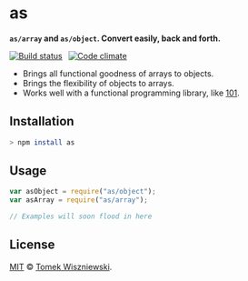 as
===

**`as/array` and `as/object`. Convert easily, back and forth.**

[![Build status](https://img.shields.io/travis/tomekwi/as.js.svg?style=flat-square)](https://travis-ci.org/tomekwi/as.js) 
[![Code climate](https://img.shields.io/codeclimate/github/tomekwi/as.js.svg?style=flat-square)](https://codeclimate.com/github/tomekwi/as.js)

- Brings all functional goodness of arrays to objects.
- Brings the flexibility of objects to arrays.
- Works well with a functional programming library, like [101][].


[101]: https://github.com/tjmehta/101 "tjmehta/101"




Installation
------------

```sh
> npm install as
```




Usage
-----

```js
var asObject = require("as/object");
var asArray = require("as/array");

// Examples will soon flood in here
```




License
-------

[MIT][] © [Tomek Wiszniewski][].


[MIT]: ./License.md
[Tomek Wiszniewski]: https://github.com/tomekwi
